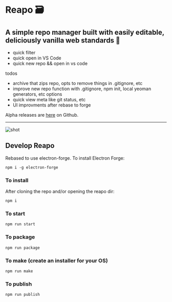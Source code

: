 # Reapo 🗃

## A simple repo manager built with easily editable, deliciously vanilla web standards 🎉

- quick filter
- quick open in VS Code
- quick new repo && open in vs code 

todos
  - archive that zips repo, opts to remove things in .gitignore, etc
  - improve new repo function with .gitignore, npm init, local yeoman generators, etc options
  - quick view meta like git status, etc
  - UI improvments after rebase to forge

Alpha releases are [here](https://github.com/jsmithdev/reapo/releases) on Github.

---

![shot](https://i.imgur.com/t1xkWRm.png)

## Develop Reapo

Rebased to use electron-forge. To install Electron Forge:

```npm i -g electron-forge```

### To install

After cloning the repo and/or opening the reapo dir:

```npm i```

### To start

```npm run start```

### To package

```npm run package```

### To make (create an installer for your OS)

```npm run make```

### To publish

```npm run publish```

